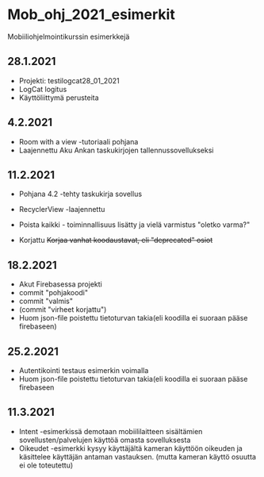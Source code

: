# Mob_ohj_2021_esimerkit
Mobiiliohjelmointikurssin esimerkkejä

## 28.1.2021
* Projekti: testilogcat28_01_2021
* LogCat logitus
* Käyttöliittymä perusteita

## 4.2.2021
* Room with a view -tutoriaali pohjana
* Laajennettu Aku Ankan taskukirjojen tallennussovellukseksi

## 11.2.2021
* Pohjana 4.2 -tehty taskukirja sovellus
* RecyclerView -laajennettu
* Poista kaikki - toiminnallisuus lisätty ja vielä varmistus "oletko varma?"

* Korjattu ~~Korjaa vanhat koodaustavat, eli "deprecated" osiot~~

## 18.2.2021
* Akut Firebasessa projekti
* commit "pohjakoodi"
* commit "valmis"
* (commit "virheet korjattu")
* Huom json-file poistettu tietoturvan takia(eli koodilla ei suoraan pääse firebaseen)

## 25.2.2021
* Autentikointi testaus esimerkin voimalla
* Huom json-file poistettu tietoturvan takia(eli koodilla ei suoraan pääse firebaseen

## 11.3.2021
* Intent -esimerkissä demotaan mobiililaitteen sisältämien sovellusten/palvelujen käyttöä omasta sovelluksesta
* Oikeudet -esimerkki kysyy käyttäjältä kameran käyttöön oikeuden ja käsittelee käyttäjän antaman vastauksen. (mutta kameran käyttö osuutta ei ole toteutettu)
